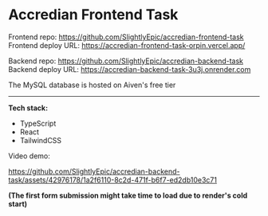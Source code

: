 # Accredian Frontend Task

Frontend repo: https://github.com/SlightlyEpic/accredian-frontend-task  
Frontend deploy URL: https://accredian-frontend-task-orpin.vercel.app/  

Backend repo: https://github.com/SlightlyEpic/accredian-backend-task  
Backend deploy URL: https://accredian-backend-task-3u3j.onrender.com  

The MySQL database is hosted on Aiven's free tier  

---

**Tech stack:**
- TypeScript
- React
- TailwindCSS

Video demo:

https://github.com/SlightlyEpic/accredian-backend-task/assets/42976178/1a2f6110-8c2d-471f-b6f7-ed2db10e3c71

**(The first form submission might take time to load due to render's cold start)**
